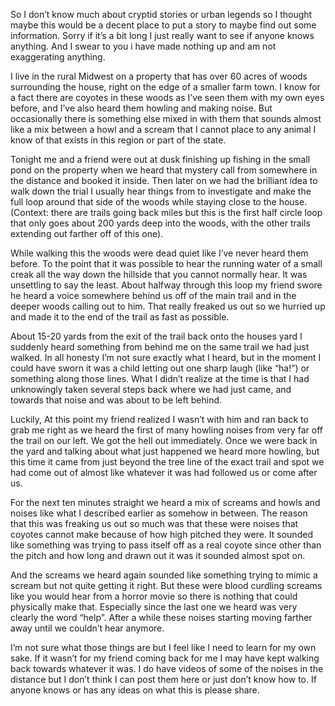 

So I don’t know much about cryptid stories or urban legends so I thought maybe this would be a decent place to put a story to maybe find out some information. Sorry if it’s a bit long I just really want to see if anyone knows anything. And I swear to you i have made nothing up and am not exaggerating anything. 

I live in the rural Midwest on a property that has over 60 acres of woods surrounding the house, right on the edge of a smaller farm town. I know for a fact there are coyotes in these woods as I’ve seen them with my own eyes before, and I’ve also heard them howling and making noise. But occasionally there is something else mixed in with them that sounds almost like a mix between a howl and a scream that I cannot place to any animal I know of that exists in this region or part of the state. 

Tonight me and a friend were out at dusk finishing up fishing in the small pond on the property when we heard that mystery call from somewhere in the distance and booked it inside. Then later on we had the brilliant idea to walk down the trial I usually hear things from to investigate and make the full loop around that side of the woods while staying close to the house. (Context: there are trails going back miles but this is the first half circle loop that only goes about 200 yards deep into the woods, with the other trails extending out farther off of this one). 

While walking this the woods were dead quiet like I’ve never heard them before. To the point that it was possible to hear the running water of a small creak all the way down the hillside that you cannot normally hear. It was unsettling to say the least. About halfway through this loop my friend swore he heard a voice somewhere behind us off of the main trail and in the deeper woods calling out to him. That really freaked us out so we hurried up and made it to the end of the trail as fast as possible.  

About 15-20 yards from the exit of the trail back onto the houses yard I suddenly heard something from behind me on the same trail we had just walked. In all honesty I’m not sure exactly what I heard, but in the moment I could have sworn it was a child letting out one sharp laugh (like “ha!”) or something along those lines. What I didn’t realize at the time is that I had unknowingly taken several steps back where we had just came, and towards that noise and was about to be left behind. 

Luckily, At this point my friend realized I wasn’t with him and ran back to grab me right as we heard the first of many howling noises from very far off the trail on our left. We got the hell out immediately. Once we were back in the yard and talking about what just happened we heard more howling, but this time it came from just beyond the tree line of the exact trail and spot we had come out of almost like whatever it was had followed us or come after us. 

For the next ten minutes straight we heard a mix of screams and howls and noises like what I described earlier as somehow in between. The reason that this was freaking us out so much was that these were noises that coyotes cannot make because of how high pitched they were. It sounded like something was trying to pass itself off as a real coyote since other than the pitch and how long and drawn out it was it sounded almost spot on. 

And the screams we heard again sounded like something trying to mimic a scream but not quite getting it right. But these were blood curdling screams like you would hear from a horror movie so there is nothing that could physically make that. Especially since the last one we heard was very clearly the word “help”. After a while these noises starting moving farther away until we couldn’t hear anymore. 

I’m not sure what those things are but I feel like I need to learn for my own sake. If it wasn’t for my friend coming back for me I may have kept walking back towards whatever it was. I do have videos of some of the noises in the distance but I don’t think I can post them here or just don’t know how to. If anyone knows or has any ideas on what this is please share.